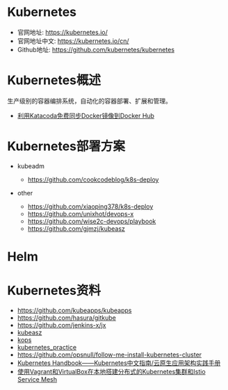 # Kubernetes
- 官网地址: https://kubernetes.io/
- 官网地址中文: https://kubernetes.io/cn/
- Github地址: https://github.com/kubernetes/kubernetes

# Kubernetes概述
生产级别的容器编排系统，自动化的容器部署、扩展和管理。

- [利用Katacoda免费同步Docker镜像到Docker Hub](https://imroc.io/posts/kubernetes/sync-images-to-docker-hub-using-katacoda/)

# Kubernetes部署方案
- kubeadm
  - https://github.com/cookcodeblog/k8s-deploy

- other
  - https://github.com/xiaoping378/k8s-deploy
  - https://github.com/unixhot/devops-x
  - https://github.com/wise2c-devops/playbook
  - https://github.com/gjmzj/kubeasz

# Helm

# Kubernetes资料
- https://github.com/kubeapps/kubeapps
- https://github.com/hasura/gitkube
- https://github.com/jenkins-x/jx
- [kubeasz](https://github.com/gjmzj/kubeasz)
- [kops](https://github.com/kubernetes/kops)
- [kubernetes_practice](https://github.com/hackstoic/kubernetes_practice)
- https://github.com/opsnull/follow-me-install-kubernetes-cluster
- [Kubernetes Handbook——Kubernetes中文指南/云原生应用架构实践手册](https://jimmysong.io/kubernetes-handbook/)
- [使用Vagrant和VirtualBox在本地搭建分布式的Kubernetes集群和Istio Service Mesh](https://github.com/rootsongjc/kubernetes-vagrant-centos-cluster/blob/master/README-cn.md)
